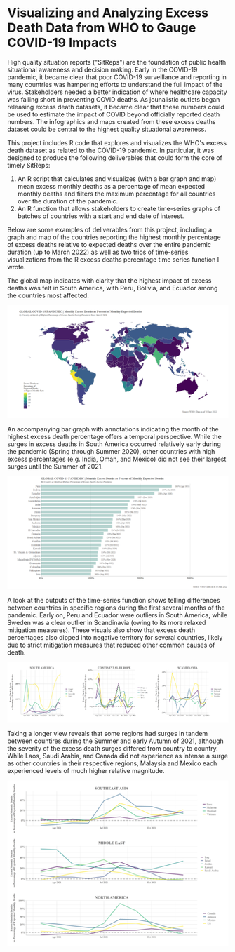 # Visualizing and Analyzing Excess Death Data from WHO to Gauge COVID-19 Impacts

High quality situation reports ("SitReps") are the foundation of public health situational awareness and decision making. Early in the COVID-19 pandemic, it became clear that poor COVID-19 surveillance and reporting in many countries was hampering efforts to understand the full impact of the virus. Stakeholders needed a better indication of where healthcare capacity was falling short in preventing COVID deaths. As jounalistic outlets began releasing excess death datasets, it became clear that these numbers could be used to estimate the impact of COVID beyond officially reported death numbers. The infographics and maps created from these excess deaths dataset could be central to the highest quality situational awareness.  

This project includes R code that explores and visualizes the WHO's excess death dataset as related to the COVID-19 pandemic. In particular, it was designed to produce the following deliverables that could form the core of timely SitReps:

1. An R script that calculates and visualizes (with a bar graph and map) mean excess monthly deaths as a percentage of mean expected monthly deaths and filters the maximum percentage for all countries over the duration of the pandemic. 
2. An R function that allows stakeholders to create time-series graphs of batches of countries with a start and end date of interest.
 
Below are some examples of deliverables from this project, including a graph and map of the countries reporting the highest monthly percentage of excess deaths relative to expected deaths over the entire pandemic duration (up to March 2022) as well as two trios of time-series visualizations from the R excess deaths percentage time series function I wrote. 

The global map indicates with clarity that the highest impact of excess deaths was felt in South America, with Peru, Bolivia, and Ecuador among the countries most affected.

![Map](Excess_Deaths_Map.png)

An accompanying bar graph with annotations indicating the month of the highest excess death percentage offers a temporal perspective. While the surges in excess deaths in South America occurred relatively early during the pandemic (Spring through Summer 2020), other countries with high excess percentages (e.g. India, Oman, and Mexico) did not see their largest surges until the Summer of 2021. 

![Bars](Excess_Deaths_Pcts.png)

A look at the outputs of the time-series function shows telling differences between countries in specific regions during the first several months of the pandemic. Early on, Peru and Ecuador were outliers in South America, while Sweden was a clear outlier in Scandinavia (owing to its more relaxed mitigation measures). These visuals also show that excess death percentages also dipped into negative territory for several countries, likely due to strict mitigation measures that reduced other common causes of death. 

![Time_Series](Excess_Deaths_TimeSeries.png)

Taking a longer view reveals that some regions had surges in tandem between countires during the Summer and early Autumn of 2021, although the severity of the excess death surges differed from country to country. While Laos, Saudi Arabia, and Canada did not experience as intense a surge as other countries in their respective regions, Malaysia and Mexico each experienced levels of much higher relative magnitude.  

![Time_Series](Excess_Deaths_TimeSeries_2.png)
